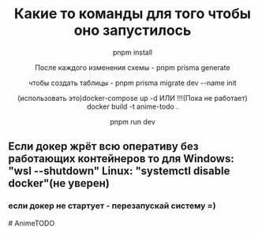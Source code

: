<h1 align="center">Какие то команды для того чтобы оно запустилось</h1>
<p align="center">pnpm install</p>
<p align="center">После каждого изменения схемы - pnpm prisma generate</p>
<p align="center">чтобы создать таблицы - pnpm prisma migrate dev --name init</p>
<p align="center">(использовать это)docker-compose up -d ИЛИ !!!(Пока не работает) docker build -t anime-todo .</p>
<p align="center">pnpm run dev</p>
  
<h2>Если докер жрёт всю оперативу без работающих контейнеров то для Windows: "wsl --shutdown" Linux: "systemctl disable docker"(не уверен)</h2>
<h3>если докер не стартует - перезапускай систему =)</h2>
# AnimeTODO
